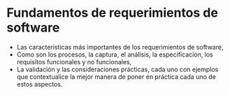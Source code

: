 # Fundamentos de requerimientos de software
- Las características más importantes de los requerimientos de software, 
- Como son los procesos, la captura, el análisis, la especificación, los requisitos funcionales y no funcionales, 
- La validación y las consideraciones prácticas, cada uno con ejemplos que contextualice la mejor manera de poner en práctica cada uno de estos aspectos.
